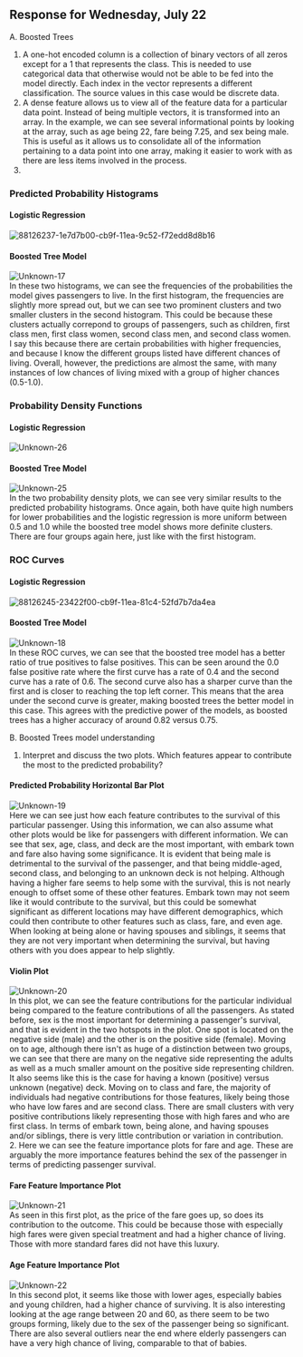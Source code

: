 ## Response for Wednesday, July 22
A. Boosted Trees  
1. A one-hot encoded column is a collection of binary vectors of all zeros except for a 1 that represents the class. This is needed to use categorical data that otherwise would not be able to be fed into the model directly. Each index in the vector represents a different classification. The source values in this case would be discrete data.  
2. A dense feature allows us to view all of the feature data for a particular data point. Instead of being multiple vectors, it is transformed into an array. In the example, we can see several informational points by looking at the array, such as age being 22, fare being 7.25, and sex being male. This is useful as it allows us to consolidate all of the information pertaining to a data point into one array, making it easier to work with as there are less items involved in the process.  
3.
### Predicted Probability Histograms
#### Logistic Regression
![88126237-1e7d7b00-cb9f-11ea-9c52-f72edd8d8b16](https://user-images.githubusercontent.com/67922851/88352973-cf178600-cd29-11ea-9341-a45cf7a261b2.png)
#### Boosted Tree Model
![Unknown-17](https://user-images.githubusercontent.com/67922851/88279973-f2ebb500-ccb2-11ea-9b4a-3def48b8432a.png)  
In these two histograms, we can see the frequencies of the probabilities the model gives passengers to live. In the first histogram, the frequencies are slightly more spread out, but we can see two prominent clusters and two smaller clusters in the second histogram. This could be because these clusters actually correpond to groups of passengers, such as children, first class men, first class women, second class men, and second class women. I say this because there are certain probabilities with higher frequencies, and because I know the different groups listed have different chances of living. Overall, however, the predictions are almost the same, with many instances of low chances of living mixed with a group of higher chances (0.5-1.0).
### Probability Density Functions
#### Logistic Regression
![Unknown-26](https://user-images.githubusercontent.com/67922851/88446272-998c9e80-cdf6-11ea-9178-f4d816ec7bdd.png)
#### Boosted Tree Model
![Unknown-25](https://user-images.githubusercontent.com/67922851/88446274-9b566200-cdf6-11ea-9852-e5ca4d1377e8.png)  
In the two probability density plots, we can see very similar results to the predicted probability histograms. Once again, both have quite high numbers for lower probabilities and the logistic regression is more uniform between 0.5 and 1.0 while the boosted tree model shows more definite clusters. There are four groups again here, just like with the first histogram.
### ROC Curves
#### Logistic Regression
![88126245-23422f00-cb9f-11ea-81c4-52fd7b7da4ea](https://user-images.githubusercontent.com/67922851/88352976-d179e000-cd29-11ea-9ea0-b229bb7c7c36.png)
#### Boosted Tree Model
![Unknown-18](https://user-images.githubusercontent.com/67922851/88279975-f4b57880-ccb2-11ea-9a74-6ab538dfe669.png)  
In these ROC curves, we can see that the boosted tree model has a better ratio of true positives to false positives. This can be seen around the 0.0 false positive rate where the first curve has a rate of 0.4 and the second curve has a rate of 0.6. The second curve also has a sharper curve than the first and is closer to reaching the top left corner. This means that the area under the second curve is greater, making boosted trees the better model in this case. This agrees with the predictive power of the models, as boosted trees has a higher accuracy of around 0.82 versus 0.75. 

B. Boosted Trees model understanding  
1. Interpret and discuss the two plots.  Which features appear to contribute the most to the predicted probability?
#### Predicted Probability Horizontal Bar Plot
![Unknown-19](https://user-images.githubusercontent.com/67922851/88280389-bbc9d380-ccb3-11ea-95a8-5ff2002e636e.png)  
Here we can see just how each feature contributes to the survival of this particular passenger. Using this information, we can also assume what other plots would be like for passengers with different information. We can see that sex, age, class, and deck are the most important, with embark town and fare also having some significance. It is evident that being male is detrimental to the survival of the passenger, and that being middle-aged, second class, and belonging to an unknown deck is not helping. Although having a higher fare seems to help some with the survival, this is not nearly enough to offset some of these other features. Embark town may not seem like it would contribute to the survival, but this could be somewhat significant as different locations may have different demographics, which could then contribute to other features such as class, fare, and even age. When looking at being alone or having spouses and siblings, it seems that they are not very important when determining the survival, but having others with you does appear to help slightly.
#### Violin Plot
![Unknown-20](https://user-images.githubusercontent.com/67922851/88280393-bcfb0080-ccb3-11ea-9798-21956c1763f2.png)  
In this plot, we can see the feature contributions for the particular individual being compared to the feature contributions of all the passengers. As stated before, sex is the most important for determining a passenger's survival, and that is evident in the two hotspots in the plot. One spot is located on the negative side (male) and the other is on the positive side (female). Moving on to age, although there isn't as huge of a distinction between two groups, we can see that there are many on the negative side representing the adults as well as a much smaller amount on the positive side representing children. It also seems like this is the case for having a known (positive) versus unknown (negative) deck. Moving on to class and fare, the majority of individuals had negative contributions for those features, likely being those who have low fares and are second class. There are small clusters with very positive contributions likely representing those with high fares and who are first class. In terms of embark town, being alone, and having spouses and/or siblings, there is very little contribution or variation in contribution.     
2. Here we can see the feature importance plots for fare and age. These are arguably the more importance features behind the sex of the passenger in terms of predicting passenger survival.  
#### Fare Feature Importance Plot
![Unknown-21](https://user-images.githubusercontent.com/67922851/88280883-aa34fb80-ccb4-11ea-8f77-4841011ffecb.png)  
As seen in this first plot, as the price of the fare goes up, so does its contribution to the outcome. This could be because those with especially high fares were given special treatment and had a higher chance of living. Those with more standard fares did not have this luxury.
#### Age Feature Importance Plot
![Unknown-22](https://user-images.githubusercontent.com/67922851/88280886-ab662880-ccb4-11ea-858d-6c53808acc4c.png)  
In this second plot, it seems like those with lower ages, especially babies and young children, had a higher chance of surviving. It is also interesting looking at the age range between 20 and 60, as there seem to be two groups forming, likely due to the sex of the passenger being so significant. There are also several outliers near the end where elderly passengers can have a very high chance of living, comparable to that of babies.  